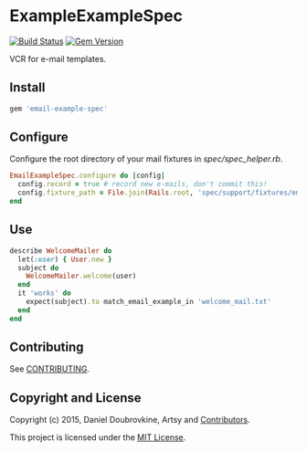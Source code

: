 ExampleExampleSpec
==================

[![Build Status](https://travis-ci.org/dblock/email-example-spec.png)](https://travis-ci.org/dblock/email-example-spec)
[![Gem Version](https://badge.fury.io/rb/email-example-spec.svg)](http://badge.fury.io/rb/email-example-spec)

VCR for e-mail templates.

## Install

```ruby
gem 'email-example-spec'
```

## Configure

Configure the root directory of your mail fixtures in *spec/spec_helper.rb*.

```ruby
EmailExampleSpec.configure do |config|
  config.record = true # record new e-mails, don't commit this!
  config.fixture_path = File.join(Rails.root, 'spec/support/fixtures/emails')
end
```

## Use

```ruby
describe WelcomeMailer do
  let(:user) { User.new }
  subject do
    WelcomeMailer.welcome(user)
  end
  it 'works' do
    expect(subject).to match_email_example_in 'welcome_mail.txt'
  end
end
```

## Contributing

See [CONTRIBUTING](CONTRIBUTING.md).

## Copyright and License

Copyright (c) 2015, Daniel Doubrovkine, Artsy and [Contributors](CHANGELOG.md).

This project is licensed under the [MIT License](LICENSE.md).
